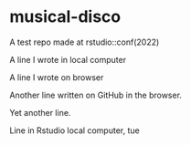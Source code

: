 # musical-disco
A test repo made at rstudio::conf(2022)

A line I wrote in local computer

A line I wrote on browser

Another line written on GitHub in the browser.

Yet another line.

Line in Rstudio local computer, tue

